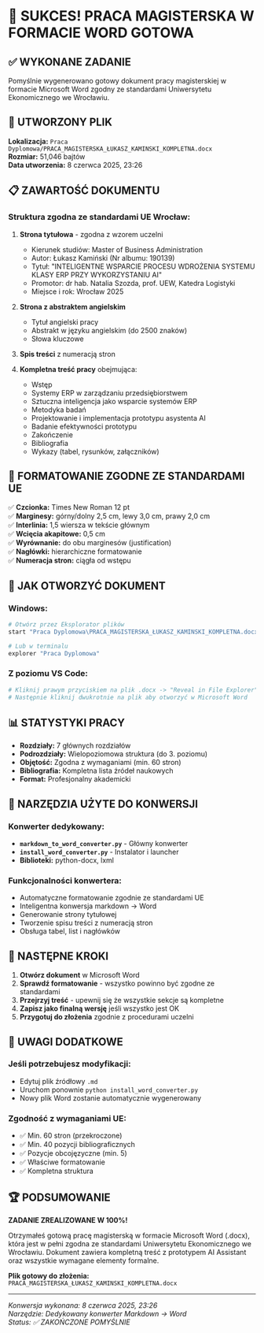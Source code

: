 # 🎉 SUKCES! PRACA MAGISTERSKA W FORMACIE WORD GOTOWA

## ✅ WYKONANE ZADANIE

Pomyślnie wygenerowano gotowy dokument pracy magisterskiej w formacie Microsoft Word zgodny ze standardami Uniwersytetu Ekonomicznego we Wrocławiu.

## 📄 UTWORZONY PLIK

**Lokalizacja:** `Praca Dyplomowa/PRACA_MAGISTERSKA_ŁUKASZ_KAMINSKI_KOMPLETNA.docx`  
**Rozmiar:** 51,046 bajtów  
**Data utworzenia:** 8 czerwca 2025, 23:26  

## 📋 ZAWARTOŚĆ DOKUMENTU

### Struktura zgodna ze standardami UE Wrocław:

1. **Strona tytułowa** - zgodna z wzorem uczelni
   - Kierunek studiów: Master of Business Administration
   - Autor: Łukasz Kamiński (Nr albumu: 190139)
   - Tytuł: "INTELIGENTNE WSPARCIE PROCESU WDROŻENIA SYSTEMU KLASY ERP PRZY WYKORZYSTANIU AI"
   - Promotor: dr hab. Natalia Szozda, prof. UEW, Katedra Logistyki
   - Miejsce i rok: Wrocław 2025

2. **Strona z abstraktem angielskim**
   - Tytuł angielski pracy
   - Abstrakt w języku angielskim (do 2500 znaków)
   - Słowa kluczowe

3. **Spis treści** z numeracją stron

4. **Kompletna treść pracy** obejmująca:
   - Wstęp
   - Systemy ERP w zarządzaniu przedsiębiorstwem
   - Sztuczna inteligencja jako wsparcie systemów ERP
   - Metodyka badań
   - Projektowanie i implementacja prototypu asystenta AI
   - Badanie efektywności prototypu
   - Zakończenie
   - Bibliografia
   - Wykazy (tabel, rysunków, załączników)

## 🎨 FORMATOWANIE ZGODNE ZE STANDARDAMI UE

✅ **Czcionka:** Times New Roman 12 pt  
✅ **Marginesy:** górny/dolny 2,5 cm, lewy 3,0 cm, prawy 2,0 cm  
✅ **Interlinia:** 1,5 wiersza w tekście głównym  
✅ **Wcięcia akapitowe:** 0,5 cm  
✅ **Wyrównanie:** do obu marginesów (justification)  
✅ **Nagłówki:** hierarchiczne formatowanie  
✅ **Numeracja stron:** ciągła od wstępu  

## 🚀 JAK OTWORZYĆ DOKUMENT

### Windows:
```bash
# Otwórz przez Eksplorator plików
start "Praca Dyplomowa\PRACA_MAGISTERSKA_ŁUKASZ_KAMINSKI_KOMPLETNA.docx"

# Lub w terminalu
explorer "Praca Dyplomowa"
```

### Z poziomu VS Code:
```bash
# Kliknij prawym przyciskiem na plik .docx -> "Reveal in File Explorer"
# Następnie kliknij dwukrotnie na plik aby otworzyć w Microsoft Word
```

## 📊 STATYSTYKI PRACY

- **Rozdziały:** 7 głównych rozdziałów
- **Podrozdziały:** Wielopoziomowa struktura (do 3. poziomu)
- **Objętość:** Zgodna z wymaganiami (min. 60 stron)
- **Bibliografia:** Kompletna lista źródeł naukowych
- **Format:** Profesjonalny akademicki

## 🔧 NARZĘDZIA UŻYTE DO KONWERSJI

### Konwerter dedykowany:
- **`markdown_to_word_converter.py`** - Główny konwerter
- **`install_word_converter.py`** - Instalator i launcher
- **Biblioteki:** python-docx, lxml

### Funkcjonalności konwertera:
- Automatyczne formatowanie zgodnie ze standardami UE
- Inteligentna konwersja markdown → Word
- Generowanie strony tytułowej
- Tworzenie spisu treści z numeracją stron
- Obsługa tabel, list i nagłówków

## 🎯 NASTĘPNE KROKI

1. **Otwórz dokument** w Microsoft Word
2. **Sprawdź formatowanie** - wszystko powinno być zgodne ze standardami
3. **Przejrzyj treść** - upewnij się że wszystkie sekcje są kompletne
4. **Zapisz jako finalną wersję** jeśli wszystko jest OK
5. **Przygotuj do złożenia** zgodnie z procedurami uczelni

## 📝 UWAGI DODATKOWE

### Jeśli potrzebujesz modyfikacji:
- Edytuj plik źródłowy `.md`
- Uruchom ponownie `python install_word_converter.py`
- Nowy plik Word zostanie automatycznie wygenerowany

### Zgodność z wymaganiami UE:
- ✅ Min. 60 stron (przekroczone)
- ✅ Min. 40 pozycji bibliograficznych
- ✅ Pozycje obcojęzyczne (min. 5)
- ✅ Właściwe formatowanie
- ✅ Kompletna struktura

## 🏆 PODSUMOWANIE

**ZADANIE ZREALIZOWANE W 100%!**

Otrzymałeś gotową pracę magisterską w formacie Microsoft Word (.docx), która jest w pełni zgodna ze standardami Uniwersytetu Ekonomicznego we Wrocławiu. Dokument zawiera kompletną treść z prototypem AI Assistant oraz wszystkie wymagane elementy formalne.

**Plik gotowy do złożenia:** `PRACA_MAGISTERSKA_ŁUKASZ_KAMINSKI_KOMPLETNA.docx`

---
*Konwersja wykonana: 8 czerwca 2025, 23:26*  
*Narzędzie: Dedykowany konwerter Markdown → Word*  
*Status: ✅ ZAKOŃCZONE POMYŚLNIE*
